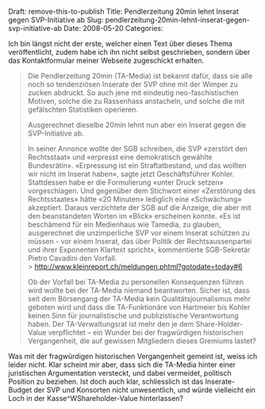 Draft: remove-this-to-publish
Title: Pendlerzeitung 20min lehnt Inserat gegen SVP-Initiative ab
Slug: pendlerzeitung-20min-lehnt-inserat-gegen-svp-initiative-ab
Date: 2008-05-20
Categories:

Ich bin längst nicht der erste, welcher einen Text über dieses Thema veröffentlicht, zudem habe ich ihn nicht selbst geschrieben, sondern über das Kontaktformular meiner Webseite zugeschickt erhalten.

> Die Pendlerzeitung 20min (TA-Media) ist bekannt dafür, dass sie alle noch so
> tendenziösen Inserate der SVP ohne mit der Wimper zu zucken abdruckt. So auch
> jene mit eindeutig neo-faschistischen Motiven, solche die zu Rassenhass
> anstacheln, und solche die mit gefälschten Statistiken operieren.
>
> Ausgerechnet dieselbe 20min lehnt nun aber ein Inserat gegen die SVP-Initiative
> ab.
>
> In seiner Annonce wollte der SGB schreiben, die SVP «zerstört den
> Rechtsstaat» und «erpresst eine demokratisch gewählte Bundesrätin».
> «Erpressung ist ein Straftatbestand, und das wollten wir nicht im Inserat
> haben», sagte jetzt Geschäftsführer Kohler. Stattdessen habe er die
> Formulierung «unter Druck setzen» vorgeschlagen. Und gegenüber dem Stichwort
> einer «Zerstörung des Rechtsstaates» hätte «20 Minuten» lediglich eine
> «Schwächung» akzeptiert. Daraus verzichtete der SGB auf die Anzeige, die aber
> mit den beanstandeten Worten im «Blick» erscheinen konnte. «Es ist
> beschämend für ein Medienhaus wie Tamedia, zu glauben, ausgerechnet die
> unzimperliche SVP vor einem Inserat schützen zu müssen - vor einem Inserat,
> das über Politik der Rechtsaussenpartei und ihrer Exponenten Klartext
> spricht», kommentierte SGB-Sekretär Pietro Cavadini den Vorfall.<br /> > <http://www.kleinreport.ch/meldungen.phtml?gotodate=today#6>
>
> Ob der Vorfall bei TA-Media zu personellen Konsequenzen führen wird wollte bei
> der TA-Media niemand beantworten. Sicher ist, dass seit dem Börsengang der
> TA-Media kein Qualitätsjournalismus mehr geboten wird und dass die
> TA-Funktionäre von Hartmeier bis Kohler keinen Sinn für journalistische und
> publizistische Verantwortung haben. Der TA-Verwaltungsrat ist mehr den je dem
> Share-Holder-Value verpflichtet – ein Wunder bei der fragwürdigen
> historischen Vergangenheit, die auf gewissen Mitgliedern dieses Gremiums lastet?

Was mit der fragwürdigen historischen Vergangenheit gemeint ist, weiss ich leider nicht. Klar scheint mir aber, dass sich die TA-Media hinter einer juristischen Argumentation versteckt, und dabei vermeidet, politisch Position zu beziehen. Ist doch auch klar, schliesslich ist das Inserate-Budget der SVP und Konsorten nicht unwesentlich, und würde vielleicht ein Loch in der Kasse^WShareholder-Value hinterlassen?

